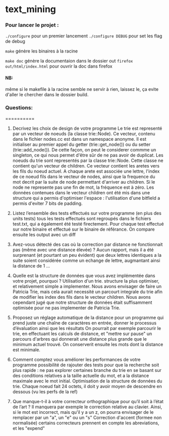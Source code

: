 # text_mining


### Pour lancer le projet :
`./configure` pour un premier lancement 
`./configure DEBUG` pour set les flag de debug 

`make` génère les binaires à la racine

`make doc` génère la documentaion dans le dossier out
`firefox out/html/index.html` pour ouvrir la doc dans firefox

#### NB:
même si le makefile à la racine semble ne servir à rien, laissez le, ça evite d'aller le chercher dans le dossier build.



### Questions:
==========
 1.	Decrivez les choix de design de votre programme
Le trie est representé par un vecteur de noeuds (la classe trie::Node). Ce vecteur, contenu dans le fichier nodes.cc est dans un namespace anonyme. Il est initialiser au premier appel du getter (trie::get_node()) ou du setter (trie::add_node()). De cette façon, on peut le considerer commme un singleton, ce qui nous permet d'être sûr de ne pas avoir de duplicat.
Les noeuds du trie sont representés par la classe trie::Node. Cette classe ne contient qu'un vecteur de children. Ce vecteur contient les aretes vers les fils du noeud actuel. A chaque arete est associée une lettre, l'index de ce noeud fils dans le vecteur de nodes, ainsi que la frequence du mot decrit par la suite de node permettant d'arriver au children. Si le node ne represente pas une fin de mot, la fréquence est à zéro. Les données contenues dans le vecteur children ont été mis dans une structure qui a permis d'optimiser l'espace : l'utilisation d'une bitfield a permis d'eviter 7 bits de padding.

 2.	Listez l’ensemble des tests effectués sur votre programme (en plus des units tests)
tous les tests effectués sont regroupés dans le fichiers test.txt, qui a également été testé firectement.
Pour chaque test effectué sur notre binaire et effectué sur le binaire de référance. On compare ensuite les output avec un diff

 3.	Avez-vous détecté des cas où la correction par distance ne fonctionnait pas (même avec une distance élevée) ?
Aucun rapport, mais il a été surprenant (et pourtant un peu évident) que deux lettres identiques a la suite soient considérée comme un echange de lettre, augmantant ainsi la distance de 1 ...

 4.	Quelle est la structure de données que vous avez implémentée dans votre projet, pourquoi ?
Utilisation d'un trie.
structure la plus optimiser, et relativement simple a implementer. Nous avons envisager de faire un Patricia Trie, mais cela aurait necessité un parcourt integrale du trie afin de modifier les index des fils dans le vecteur children. Nous avons cependant jugé que notre structure de données était suffisamment optimisée pour ne pas implementer de Patricia Trie.

 5.	Proposez un réglage automatique de la distance pour un programme qui prend juste une chaîne de caractères en entrée, donner le processus d’évaluation ainsi que les résultats
On pourrait par exemple parcourir le trie, en effectuant les calculs de distance, et "mettre sur pause" un parcours d'arbres qui donnerait une distance plus grande que le minimum actuel trouvé. On conserverit ensuite les mots dont la distance est minimale.

 6.	Comment comptez vous améliorer les performances de votre programme
possibilité de rajouter des tests pour que la recherche soit plus rapide : ne pas explorer certaines branche du trie en se basant sur des conditions relatives a la taille actuelle du mot, et a la distance maximale avec le mot initial.
Optimisation de la structure de données du trie. Chaque noeud fait 24 octets, il doit y avoir moyen de descendre en dessous (vu les perfs de la ref)

 7.	Que manque-t-il à votre correcteur orthographique pour qu’il soit à l’état de l’art ?
Il manquera par exemple le correction relative au clavier. Ainsi, si le mot est incorrect, mais qu'il y a un z, on pourra envisager de le remplacer par un "a", un "e" ou un "s"
Correction d'accent (formee non normalisée)
certains correcteurs prennent en compte les abreviations, et les "expend"
